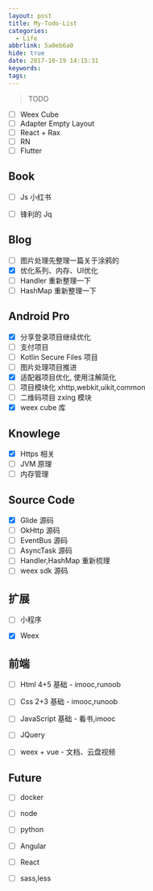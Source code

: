 ```yaml
---
layout: post
title: My-Todo-List
categories:
  - Life
abbrlink: 5a0eb6a0
hide: true
date: 2017-10-19 14:15:31
keywords:
tags:
---
```

 
> TODO

- [ ] Weex Cube
- [ ] Adapter Empty Layout
- [ ] React + Rax
- [ ] RN
- [ ] Flutter

## Book

- [ ] Js 小红书
- [ ] 锋利的 Jq


## Blog

- [ ] 图片处理先整理一篇关于涂鸦的
- [x] 优化系列、内存、UI优化
- [ ] Handler 重新整理一下
- [ ] HashMap 重新整理一下

## Android Pro

- [x] 分享登录项目继续优化
- [ ] 支付项目
- [ ] Kotlin Secure Files 项目
- [ ] 图片处理项目推进
- [x] 适配器项目优化, 使用注解简化
- [ ] 项目模块化 xhttp,webkit,uikit,common
- [ ] 二维码项目 zxing 模块
- [x] weex cube 库

## Knowlege

- [x] Https 相关
- [ ] JVM 原理
- [ ] 内存管理

## Source Code

- [x] Glide 源码
- [ ] OkHttp 源码
- [ ] EventBus 源码
- [ ] AsyncTask 源码
- [ ] Handler,HashMap 重新梳理
- [ ] weex sdk 源码

## 扩展

- [ ] 小程序
- [x] Weex 


## 前端

- [ ] Html 4+5 基础 - imooc,runoob
- [ ] Css 2+3 基础 - imooc,runoob
- [ ] JavaScript 基础 - 看书,imooc
- [ ] JQuery 
- [ ] weex + vue - 文档、云盘视频


## Future

- [ ] docker
- [ ] node
- [ ] python
- [ ] Angular
- [ ] React
- [ ] sass,less

